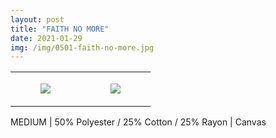 ```yaml
---
layout: post
title: "FAITH NO MORE"
date: 2021-01-29
img: /img/0501-faith-no-more.jpg
---
```




<table style="width:100%;"><tr><td style="vertical-align:top;">
      <figure class="tmblr-full" data-orig-height="2048" data-orig-width="1365" data-orig-src="https://concertshirts.netlify.app/shirts/0501/0501-01.jpg"><img src="https://64.media.tumblr.com/02cf45bff3c8d9361416df339e722c5a/21e2fc9134095e16-9c/s540x810/01dad59db9ed688a236c2161acb13f0ed221ac1a.jpg" data-orig-height="2048" data-orig-width="1365" data-orig-src="https://concertshirts.netlify.app/shirts/0501/0501-01.jpg"/></figure></td>
    <td style="vertical-align:top;">
      <figure class="tmblr-full" data-orig-height="2048" data-orig-width="1365" data-orig-src="https://concertshirts.netlify.app/shirts/0501/0501-02.jpg"><img src="https://64.media.tumblr.com/30aa366e980b2184b67822297b358383/21e2fc9134095e16-f3/s540x810/38b82c9fa48b5f2b59c4b35210ac98abe37fb2e7.jpg" data-orig-height="2048" data-orig-width="1365" data-orig-src="https://concertshirts.netlify.app/shirts/0501/0501-02.jpg"/></figure></td>
  </tr></table><p>
  MEDIUM | 50% Polyester / 25% Cotton / 25% Rayon | Canvas
</p>
